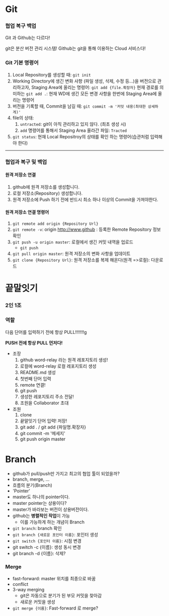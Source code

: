 # Git

### 협업 복구 백업

Git 과 Github는 다르다!

git은 분산 버전 관리 시스템! Github는 git을 통해 이용하는 Cloud 서비스다!



### Git 기본 명령어

1. Local Repository를 생성할 때: `git init`
2. Working Directory에 생긴 변화 사항 (파일 생성, 삭제, 수정 등...)을 버전으로 관리하고자, Staging Area에 올리는 명령어: `git add {file.확장자}` 현재 경로를 의미하는 `git add .`: 현재 WD에 생긴 모든 변경 사항을 한번에 Staging Area에 올리는 명령어
3. 버전을 기록할 때, Commit을 남길 때: `git commit -m '커밋 내용(최대한 상세하게)'`
4. file의 상태:
   1. `untracted`: git이 아직 관리하고 있지 않다. (최초 생성 시)
   2. `add` 명령어를 통해서 Staging Area 올라간 파일: `Tracted`
5. `git status`: 현재 Local Repositroy의 상태를 확인 하는 명령어(습관처럼 입력해야 한다)

---

### 협업과 복구 및 백업

#### 원격 저장소 연결

1. github에 원격 저장소를 생성합니다.
2. 로컬 저장소(Repository) 생성합니다.
3. 원격 저장소에 Push 하기 전에 반드시 최소 하나 이상의 Commit을 가져야한다.

#### 원격 저장소 연결 명령어

1. `git remote add origin {Repository Url}`
2. `git remote -v`: origin http://www.github : 등록한 Remote Repository 정보 확인
3. `git push -u origin master`: 로컬에서 생긴 커밋 내역을 업로드
   - `git push`
4. `git pull origin master`: 원격 저장소의 변화 사항을 업데이트
5. `git clone {Repository Url}`: 원격 저장소를 복제 해온다(원격 =>로컬): 다운로드





# 끝말잇기

### 2인 1조

### 역할

다음 단어를 입력하기 전에 항상 PULL!!!!!!!g

**PUSH 전에 항상 PULL 먼저다!**

- 조장
  1. github word-relay 라는 원격 레포지토리 생성!
  2. 로컬에 word-relay 로컬 레포지토리 생성
  3. README.md 생성
  4. 첫번째 단어 입력
  5. remote 연결!
  6. git push
  7. 생성한 레포지토리 주소 전달!
  8. 조원을 Collaborator 초대
- 조원
  1. clone 
  2. 끝말잇기 단어 입력! 저장!
  3. git add . / git add {파일명.확장자}
  4. git commit -m '메세지'
  5. git push origin master





# Branch

- github가 pull/push만 가지고 최고의 협업 툴이 되었을까?
- branch, merge, ...
- 흐름의 분기(Branch)
- 'Pointer'
- master도 하나의 pointer이다.
- master pointer는 상용이다?
- master가 바라보는 버전이 상용버전이다.
- github는 **병렬적인 작업**이 가능
  - 이를 가능하게 하는 개념이 Branch
- `git branch`: branch 확인
- `git branch {새로운 포인터 이름}`: 포인터 생성
- `git switch {포인터 이름}`: 시점 변경
- git switch -c {이름}: 생성 동시 변경
- git branch -d {이름}: 삭제?

### Merge

- fast-forward: master 위치를 최종으로 바꿈
- conflict
- 3-way merging
  - git은 자동으로 분기가 된 부모 커밋을 찾아감
  - 새로운 커밋을 생성
- `git merge {이름}`: Fast-forward 로 merge?





















